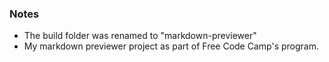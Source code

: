 ### Notes
* The build folder was renamed to "markdown-previewer"
* My markdown previewer project as part of Free Code Camp's program.
